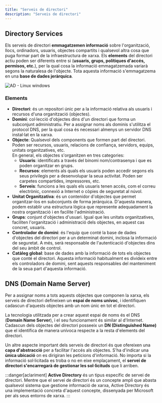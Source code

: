 ```yaml
---
title: "Serveis de directori"
description: "Serveis de directori"
---
```


## Directory Services

Els serveis de directori **emmagatzemen informació** sobre l'organització, llocs, ordinadors, usuaris, objectes compartits i qualsevol altra cosa que puga formar part de la infraestructura de xarxa. Els **elements** del directori actiu poden ser diferents entre si (**usuaris, grups, polítiques d'accés, permisos, etc.**), per la qual cosa la informació emmagatzemada variarà segons la naturalesa de l'objecte. Tota aquesta informació s'emmagatzema en una **base de dades jeràrquica**.

![AD - Linux windows](https://i0.wp.com/blog.ragasys.es/wp-content/uploads/2024/03/servicios_dircetorios_logo.png?w=828&ssl=1)

### Elements
  - **Directori**: és un repositori únic per a la informació relativa als usuaris i recursos d'una organització (objectes).
  - **Domini**: col·lecció d'objectes dins d'un directori que forma un subconjunt administratiu. Per a assignar noms als dominis s'utilitza el protocol DNS, per la qual cosa és necessari almenys un servidor DNS instal·lat en la xarxa.
  - **Objecte**: Qualsevol dels components que formen part del directori. Poden ser recursos, usuaris, relacions de confiança, servidors, equips, unitats organitzatives, etc.  
    En general, els objectes s'organitzen en tres categories:
    - **Usuaris**: identificats a través del binomi nom/contrasenya i que es poden organitzar en grups.
    - **Recursos**: elements als quals els usuaris poden accedir segons els seus privilegis per a desenvolupar la seua activitat. Poden ser carpetes compartides, impressores, etc.
    - **Serveis**: funcions a les quals els usuaris tenen accés, com el correu electrònic, connexió a Internet o còpies de seguretat al núvol.
  - **Unitat Organitzativa**: és un contenidor d'objectes que permet organitzar-los en subconjunts de forma jeràrquica. D'aquesta manera, podem establir una estructura lògica que represente adequadament la nostra organització i en facilite l'administració.
  - **Grups**: conjunt d'objectes d'usuari. Igual que les unitats organitzatives, faciliten l'organització i administració dels objectes, en aquest cas concret, usuaris.
  - **Controlador de domini**: és l'equip que conté la base de dades d'objectes del directori per a un determinat domini, inclosa la informació de seguretat. A més, serà responsable de l'autenticació d'objectes dins del seu àmbit de control.
  - **Catàleg global**: base de dades amb la informació de tots els objectes que conté el directori. Aquesta informació habitualment es divideix entre els controladors de domini, sent aquests responsables del manteniment de la seua part d'aquesta informació.

## DNS (Domain Name Server)

Per a assignar noms a tots aquests objectes que componen la xarxa, els serveis de directori defineixen un **espai de noms unívoc**, i identifiquen cadascun d'aquests objectes amb un nom únic en tot el directori.

La tecnologia utilitzada per a crear aquest espai de noms és el DNS (**Domain Name Server**), i el seu funcionament és similar al d'Internet. Cadascun dels objectes del directori posseeix un **DN (Distinguished Name)** que el identifica de manera unívoca respecte a la resta d'elements del directori.

Un altre aspecte important dels serveis de directori és que ofereixen una **capa d'abstracció** per a facilitar l'accés als objectes. S'ha d'indicar una **única ubicació** on es dirigiran les peticions d'informació. No importa si la informació sol·licitada es troba o no en eixe emplaçament, el **servei de directori s'encarregarà de gestionar les sol·licituds** que li arriben.

  :::danger[aclariment]
  **Active Directory** és un tipus específic de servei de directori. Mentre que el servei de directori és un concepte ampli que abasta qualsevol sistema que gestione informació de xarxa, Active Directory és una implementació concreta d'aquest concepte, dissenyada per Microsoft per als seus entorns de xarxa.
  :::